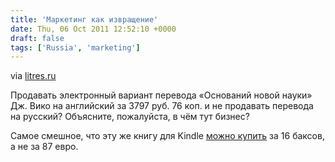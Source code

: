 ```yaml
---
title: 'Маркетинг как извращение'
date: Thu, 06 Oct 2011 12:52:10 +0000
draft: false
tags: ['Russia', 'marketing']
---
```


via [litres.ru](http://www.litres.ru/pages/biblio_book/?art=1348155)

Продавать электронный вариант перевода «Оснований новой науки» Дж. Вико на английский за 3797 руб. 76 коп. и не продавать перевода на русский? Объясните, пожалуйста, в чём тут бизнес?

Самое смешное, что эту же книгу для Kindle [можно купить](http://www.amazon.com/Vico-Science-Cambridge-Political-ebook/dp/B001UE731E/) за 16 баксов, а не за 87 евро.